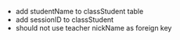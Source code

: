 
- add studentName to classStudent table
- add sessionID to classStudent
- should not use teacher nickName as foreign key

